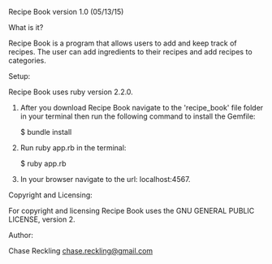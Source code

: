 Recipe Book version 1.0 (05/13/15)

What is it?

Recipe Book is a program that allows users to add and keep track of recipes. The user can add ingredients to their recipes and add recipes to categories.

Setup:

Recipe Book uses ruby version 2.2.0.

1. After you download Recipe Book navigate to the 'recipe_book' file folder in your terminal then run the following command to install the Gemfile:

   $ bundle install

2. Run ruby app.rb in the terminal:

   $ ruby app.rb

3. In your browser navigate to the url: localhost:4567.

Copyright and Licensing:

For copyright and licensing Recipe Book uses the GNU GENERAL PUBLIC LICENSE, version 2.

Author:

Chase Reckling chase.reckling@gmail.com
